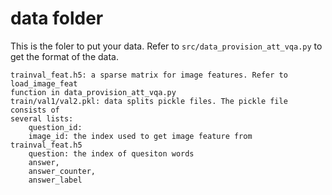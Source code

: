 # data folder

This is the foler to put your data. Refer to
```src/data_provision_att_vqa.py``` to get the format of the data.

```
trainval_feat.h5: a sparse matrix for image features. Refer to load_image_feat
function in data_provision_att_vqa.py
train/val1/val2.pkl: data splits pickle files. The pickle file consists of
several lists:
    question_id:
    image_id: the index used to get image feature from trainval_feat.h5
    question: the index of quesiton words
    answer,
    answer_counter,
    answer_label
```

